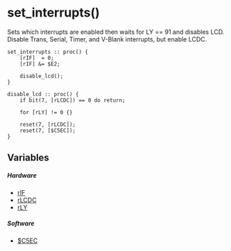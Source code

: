 # set_interrupts()

Sets which interrupts are enabled then waits for LY == 91 and disables LCD.
Disable Trans, Serial, Timer, and V-Blank interrupts, but enable LCDC.

```
set_interrupts :: proc() {
	[rIF]  = 0;
	[rIF] &= $E2;
	
	disable_lcd();
}

disable_lcd :: proc() {
	if bit(7, [rLCDC]) == 0 do return;
	
	for [rLY] != 0 {}
	
	reset(7, [rLCDC]);
	reset(7, [$C5EC]);
}
```
## Variables
##### Hardware
- [rIF](variables/hardware/rIF.md)
- [rLCDC](variables/hardware/LCDC.md#rLCDC($FF40))
- [rLY](variables/hardware/LCDC.md#rLY($FF44))
##### Software
- [$C5EC](variables/software/C5EC.md)